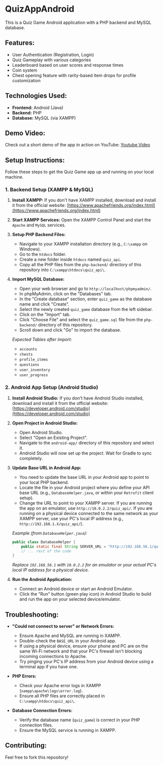 # QuizAppAndroid

This is a Quiz Game Android application with a PHP backend and MySQL database.

## Features:
* User Authentication (Registration, Login)
* Quiz Gameplay with various categories
* Leaderboard based on user scores and response times
* Coin system
* Chest opening feature with rarity-based item drops for profile customization

## Technologies Used:
* **Frontend:** Android (Java)
* **Backend:** PHP
* **Database:** MySQL (via XAMPP)

## Demo Video:
Check out a short demo of the app in action on YouTube:
[Youtube Video](https://www.youtube.com/watch?v=MQ7TWuAYnl0)

## Setup Instructions:

Follow these steps to get the Quiz Game app up and running on your local machine.

### 1. Backend Setup (XAMPP & MySQL)

1.  **Install XAMPP:**
    If you don't have XAMPP installed, download and install it from the official website: [https://www.apachefriends.org/index.html](https://www.apachefriends.org/index.html)

2.  **Start XAMPP Services:**
    Open the XAMPP Control Panel and start the `Apache` and `MySQL` services.

3.  **Setup PHP Backend Files:**
    * Navigate to your XAMPP installation directory (e.g., `C:\xampp` on Windows).
    * Go to the `htdocs` folder.
    * Create a new folder inside `htdocs` named `quiz_api`.
    * Copy all the PHP files from the `php-backend/` directory of this repository into `C:\xampp\htdocs\quiz_api\`.

4.  **Import MySQL Database:**
    * Open your web browser and go to `http://localhost/phpmyadmin/`.
    * In phpMyAdmin, click on the "Databases" tab.
    * In the "Create database" section, enter `quiz_game` as the database name and click "Create".
    * Select the newly created `quiz_game` database from the left sidebar.
    * Click on the "Import" tab.
    * Click "Choose File" and select the `quiz_game.sql` file from the `php-backend/` directory of this repository.
    * Scroll down and click "Go" to import the database.

    *Expected Tables after import:*
    * `accounts`
    * `chests`
    * `profile_items`
    * `questions`
    * `user_inventory`
    * `user_progress`

### 2. Android App Setup (Android Studio)

1.  **Install Android Studio:**
    If you don't have Android Studio installed, download and install it from the official website: [https://developer.android.com/studio](https://developer.android.com/studio)

2.  **Open Project in Android Studio:**
    * Open Android Studio.
    * Select "Open an Existing Project".
    * Navigate to the `android-app/` directory of this repository and select it.
    * Android Studio will now set up the project. Wait for Gradle to sync completely.

3.  **Update Base URL in Android App:**
    * You need to update the base URL in your Android app to point to your local PHP backend.
    * Locate the file in your Android project where you define your API base URL (e.g., `DatabaseHelper.java`, or within your `Retrofit` client setup).
    * Change the URL to point to your XAMPP server. If you are running the app on an emulator, use `http://10.0.2.2/quiz_api/`. If you are running on a physical device connected to the same network as your XAMPP server, use your PC's local IP address (e.g., `http://192.168.1.X/quiz_api/`).

    *Example (from `DatabaseHelper.java`):*
    ```java
    public class DatabaseHelper {
        public static final String SERVER_URL = "http://192.168.56.1/quiz_api/"; // Replace with your local IP
        // ... rest of the code
    }
    ```
    *Replace `192.168.56.1` with `10.0.2.2` for an emulator or your actual PC's local IP address for a physical device.*

4.  **Run the Android Application:**
    * Connect an Android device or start an Android Emulator.
    * Click the "Run" button (green play icon) in Android Studio to build and run the app on your selected device/emulator.

## Troubleshooting:

* **"Could not connect to server" or Network Errors:**
    * Ensure Apache and MySQL are running in XAMPP.
    * Double-check the `BASE_URL` in your Android app.
    * If using a physical device, ensure your phone and PC are on the same Wi-Fi network and that your PC's firewall isn't blocking incoming connections to Apache.
    * Try pinging your PC's IP address from your Android device using a terminal app if you have one.

* **PHP Errors:**
    * Check your Apache error logs in XAMPP (`xampp\apache\logs\error.log`).
    * Ensure all PHP files are correctly placed in `C:\xampp\htdocs\quiz_api\`.

* **Database Connection Errors:**
    * Verify the database name (`quiz_game`) is correct in your PHP connection files.
    * Ensure the MySQL service is running in XAMPP.

## Contributing:

Feel free to fork this repository!
